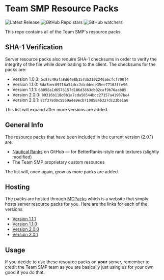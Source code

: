 # Team SMP Resource Packs

![Latest Release](https://img.shields.io/github/v/release/Team-SMP/teamsmp-packs?logo=github&label=latest%20release)
![GitHub Repo stars](https://img.shields.io/github/stars/Team-SMP/teamsmp-packs?style=flat&logo=github)
![GitHub watchers](https://img.shields.io/github/watchers/Team-SMP/teamsmp-packs?style=flat&logo=github)

This repo contains all of the Team SMP's resource packs.

## SHA-1 Verification
Server resource packs also require SHA-1 checksums in order to verify the integrity of the file while downloading to the client. The checksums for the packs are:
* Version 1.0.0: `5c87c49afa8d64e8b157db2102246a6cfcf700f4`
* Version 1.1.0: `8da3bec09716a54dcc2dcddede35ee77163ffe90`
* Version 1.1.1: `68098a1d6576157d106d3863cb02caf9b76aab85`
* Version 2.0.0: `89316b118d0b1a7cda50544bdc27157a41907be4`
* Version 2.0.1: `8cf378d0c5569a4e9ecb7108584b327dc23be1a8`

This list will expand after more versions are added.

## General Info
The resource packs that have been included in the current version (2.0.1) are:
* [Nautical Ranks](https://github.com/DeathEnderMan/Nautical-Ranks) on GitHub — for BetterRanks-style rank textures (slightly modified)
* The Team SMP proprietary custom resources

The list will, once again, grow as more packs are added.

## Hosting
The packs are hosted through [MCPacks](https://mc-packs.net/) which is a website that simply hosts server resource packs for you. Here are the links for each of the versions:
* [Version 1.1.1](https://mc-packs.net/download/68098a1d6576157d106d3863cb02caf9b76aab85)
* [Version 1.1.0](https://mc-packs.net/download/8da3bec09716a54dcc2dcddede35ee77163ffe90)
* [Version 2.0.0](https://mc-packs.net/download/89316b118d0b1a7cda50544bdc27157a41907be4)
* [Version 2.0.1](https://mc-packs.net/download/8cf378d0c5569a4e9ecb7108584b327dc23be1a8)

## Usage
If you decide to use these resource packs on **your** server, remember to credit the Team SMP team as you are basically just using us for your own good if you do that.
